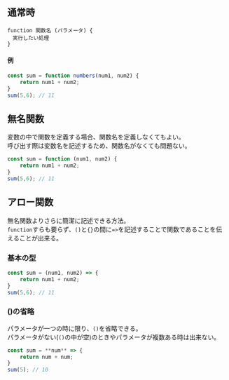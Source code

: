 ## 通常時
```
function 関数名 (パラメータ) {
　実行したい処理
}
```
#### 例
```javascript
const sum = function numbers(num1, num2) {
    return num1 + num2;
} 
sum(5,6); // 11
```

## 無名関数
変数の中で関数を定義する場合、関数名を定義しなくてもよい。  
呼び出す際は変数名を記述するため、関数名がなくても問題ない。
```javascript
const sum = function (num1, num2) {
    return num1 + num2;
} 
sum(5,6); // 11
```
## アロー関数
無名関数よりさらに簡潔に記述できる方法。  
`function`すらも要らず、`()`と`{}`の間に`=>`を記述することで関数であることを伝えることが出来る。
### 基本の型
```javascript
const sum = (num1, num2) => {
    return num1 + num2;
} 
sum(5,6); // 11
```

### ()の省略
パラメータが一つの時に限り、`()`を省略できる。  
パラメータがない(`()`の中が空)のときやパラメータが複数ある時は出来ない。
```javascript
const sum = **num** => {
    return num + num;
} 
sum(5); // 10
```
